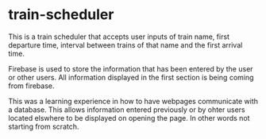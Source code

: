 # train-scheduler

This is a train scheduler that accepts user inputs of train name, first departure time, interval between trains of that name and the first arrival time. 

Firebase is used to store the information that has been entered by the user or other users. All information displayed in the first section is being coming from firebase. 

This was a learning experience in how to have webpages communicate with a database. This allows information entered previously or by ohter users located elswhere to be displayed on opening the page. In other words not starting from scratch.
